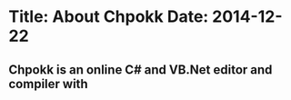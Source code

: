 ﻿Title: About Chpokk
Date: 2014-12-22
==
Chpokk is an online C# and VB.Net editor and compiler with 
--
